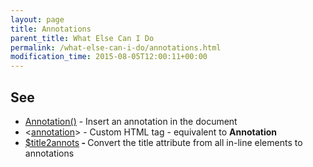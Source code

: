 ```yaml
---
layout: page
title: Annotations
parent_title: What Else Can I Do
permalink: /what-else-can-i-do/annotations.html
modification_time: 2015-08-05T12:00:11+00:00
---
```




<h2>See</h2>
<ul>
<li class="manual_boxlist"><a href="{{ "/reference/mpdf-functions/annotation.html" | prepend: site.baseurl }}">Annotation()</a> - Insert an annotation in the document</li>
<li class="manual_boxlist">&lt;<a href="{{ "/reference/html-control-tags/annotation.html" | prepend: site.baseurl }}">annotation</a>&gt; - Custom HTML tag - equivalent to <b>Annotation</b></li>
<li class="manual_boxlist"><a href="{{ "/reference/mpdf-variables/title2annots.html" | prepend: site.baseurl }}">$title2annots</a><b> - </b>Convert the title attribute from all in-line elements to annotations</li>
</ul>
